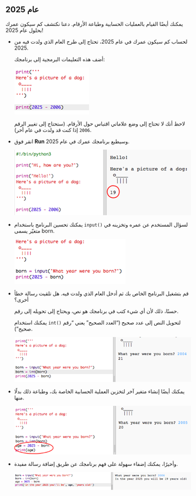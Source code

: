 ## عام 2025

يمكنك أيضًا القيام بالعمليات الحسابية وطباعة الأرقام. دعنا نكتشف كم سيكون عمرك بحلول عام 2025!

+ لحساب كم سيكون عمرك في عام 2025، تحتاج إلى طرح العام الذي ولدت فيه من 2025.
    
    أضف هذه التعليمات البرمجية إلى برنامجك:
    
    ![screenshot](images/me-calc.png)
    
    لاحظ أنك لا تحتاج إلى وضع علاماتي اقتباس حول الأرقام. (ستحتاج إلى تغيير الرقم `2006` إذا كنت قد ولدت في عام أخر).

+ انقر فوق **Run** وسيطبع برنامجك عمرك في عام 2025.
    
    ![screenshot](images/me-calc-run.png)

+ يمكنك تحسين البرنامج باستخدام `input()` لسؤال المستخدم عن عمره وتخزينه في متغيّر يسمى born.
    
    ![screenshot](images/me-input.png)

+ قم بتشغيل البرنامج الخاص بك ثم أدخل العام الذي ولدت فيه. هل تلقيت رسالة خطأ أخرى؟
    
    حسنًا، ذلك لأن أي شيء كتب في برنامجك هو نص، ويحتاج إلى تحويله إلى رقم.
    
    يمكنك استخدام `int()` لتحويل النص إلى عدد صحيح (“العدد الصحيح” يعني “رقم صحيح”).
    
    ![screenshot](images/me-input-test.png)

+ يمكنك أيضًا إنشاء متغير آخر لتخزين العملية الحسابية الخاصة بك، وطباعة ذلك بدلًا منها.
    
    ![screenshot](images/me-result-variable.png)

+ وأخيرًا، يمكنك إضفاء سهولة على فهم برنامجك عن طريق إضافة رسالة مفيدة.
    
    ![screenshot](images/me-message.png)